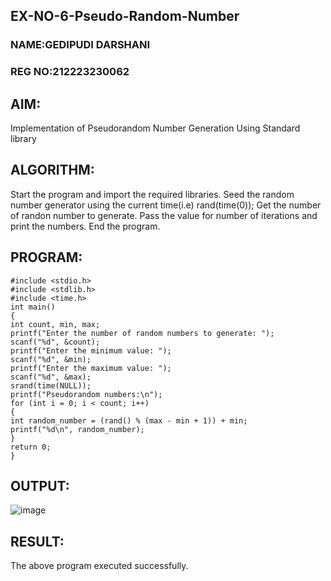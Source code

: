 ## EX-NO-6-Pseudo-Random-Number
### NAME:GEDIPUDI DARSHANI
### REG NO:212223230062
## AIM: 
Implementation of Pseudorandom Number Generation Using Standard library

## ALGORITHM:
Start the program and import the required libraries.
Seed the random number generator using the current time(i.e) rand(time(0));
Get the number of randon number to generate.
Pass the value for number of iterations and print the numbers.
End the program.

## PROGRAM:
```
#include <stdio.h>
#include <stdlib.h>
#include <time.h>
int main()
{
int count, min, max;
printf("Enter the number of random numbers to generate: ");
scanf("%d", &count);
printf("Enter the minimum value: ");
scanf("%d", &min);
printf("Enter the maximum value: ");
scanf("%d", &max);
srand(time(NULL));
printf("Pseudorandom numbers:\n");
for (int i = 0; i < count; i++)
{
int random_number = (rand() % (max - min + 1)) + min;
printf("%d\n", random_number);
}
return 0;
}
```
## OUTPUT:
![image](https://github.com/user-attachments/assets/97e15b51-971c-4e54-93d0-980a638233fb)


## RESULT:
The above program executed successfully.
